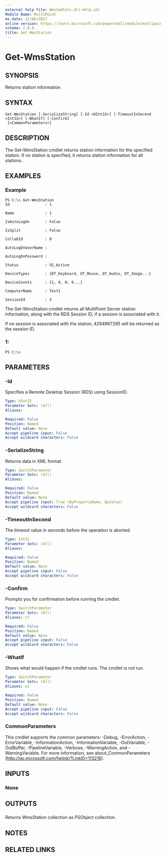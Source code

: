 ```yaml
---
external help file: WmsCmdlets.dll-Help.xml
Module Name: MultiPoint
ms.date: 12/06/2017
online version: https://learn.microsoft.com/powershell/module/multipoint/get-wmsstation?view=windowsserver2012r2-ps&wt.mc_id=ps-gethelp
schema: 2.0.0
title: Get-WmsStation
---
```


# Get-WmsStation

## SYNOPSIS
Returns station information.

## SYNTAX

```
Get-WmsStation [-SerializeString] [-Id <UInt32>] [-TimeoutInSecond <Int32>] [-WhatIf] [-Confirm]
 [<CommonParameters>]
```

## DESCRIPTION
The Get-WmsStation cmdlet returns station information for the specified station.
If no station is specified, it returns station information for all stations.

## EXAMPLES

### Example
```
PS C:\> Get-WmsStation
Id                : 1

Name              : 1

IsAutoLogOn       : False

IsSplit           : False

CollabId          : 0

AutoLogOnUserName : 

AutoLogOnPassword : 

Status            : SS_Active

DeviceTypes       : {DT_Keyboard, DT_Mouse, DT_Audio, DT_Image...} 

DeviceCounts      : {1, 0, 0, 0...} 

ComputerName      : Test1

SessionId         : 3
```

The Get-WmsStation cmdlet returns all MultiPoint Server station information, along with the RDS Session ID, if a session is associated with it. 

If no session is associated with the station, 4294967295 will be returned as the session ID.

### 1:
```
PS C:\>
```

## PARAMETERS

### -Id
Specifies a Remote Desktop Session (RDS) using SessionID.

```yaml
Type: UInt32
Parameter Sets: (All)
Aliases: 

Required: False
Position: Named
Default value: None
Accept pipeline input: False
Accept wildcard characters: False
```

### -SerializeString
Returns data in XML format.

```yaml
Type: SwitchParameter
Parameter Sets: (All)
Aliases: 

Required: False
Position: Named
Default value: None
Accept pipeline input: True (ByPropertyName, ByValue)
Accept wildcard characters: False
```

### -TimeoutInSecond
The timeout value in seconds before the operation is aborted.

```yaml
Type: Int32
Parameter Sets: (All)
Aliases: 

Required: False
Position: Named
Default value: None
Accept pipeline input: False
Accept wildcard characters: False
```

### -Confirm
Prompts you for confirmation before running the cmdlet.

```yaml
Type: SwitchParameter
Parameter Sets: (All)
Aliases: cf

Required: False
Position: Named
Default value: None
Accept pipeline input: False
Accept wildcard characters: False
```

### -WhatIf
Shows what would happen if the cmdlet runs. The cmdlet is not run.

```yaml
Type: SwitchParameter
Parameter Sets: (All)
Aliases: wi

Required: False
Position: Named
Default value: None
Accept pipeline input: False
Accept wildcard characters: False
```

### CommonParameters
This cmdlet supports the common parameters: -Debug, -ErrorAction, -ErrorVariable, -InformationAction, -InformationVariable, -OutVariable, -OutBuffer, -PipelineVariable, -Verbose, -WarningAction, and -WarningVariable. For more information, see about_CommonParameters (http://go.microsoft.com/fwlink/?LinkID=113216).

## INPUTS

### None

## OUTPUTS

###  
Returns WmsStation collection as PSObject collection.

## NOTES

## RELATED LINKS

